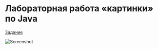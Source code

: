 # Лабораторная работа «картинки» по Java
[Задание](task.md)

![Screenshot](https://i.imgur.com/rUGDrVT.png)
